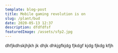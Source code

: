 ```yaml
---
template: blog-post
title: Mobile gaming revolution is on
slug: /plant/bud
date: 2020-05-13 12:37
description: dfdfdfsf
featuredImage: /assets/sfp2.jpg
---
```


dhfjkdhskjhjkh jk dhjk dhkjgfkjdg fjkdgf kjdg fjkdg kfjh
